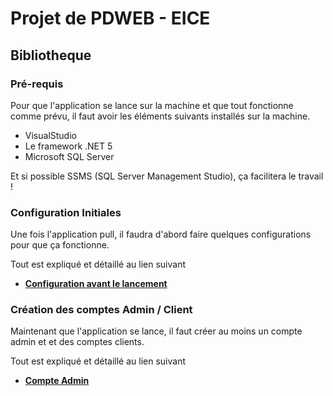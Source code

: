 # Projet de PDWEB - EICE
## Bibliotheque
### Pré-requis

Pour que l'application se lance sur la machine et que tout fonctionne comme prévu, il faut avoir les éléments suivants installés sur la machine.

* VisualStudio
* Le framework .NET 5
* Microsoft SQL Server

Et si possible SSMS (SQL Server Management Studio), ça facilitera le travail !

### Configuration Initiales

Une fois l'application pull, il faudra d'abord faire quelques configurations pour que ça fonctionne.

Tout est expliqué et détaillé au lien suivant

* <b>[Configuration avant le lancement](../../wiki/Configuration-avant-lancement)</b>

### Création des comptes Admin / Client

Maintenant que l'application se lance, il faut créer au moins un compte admin et et des comptes clients.

Tout est expliqué et détaillé au lien suivant

* <b>[Compte Admin](../../Compte-Admin)</b>
